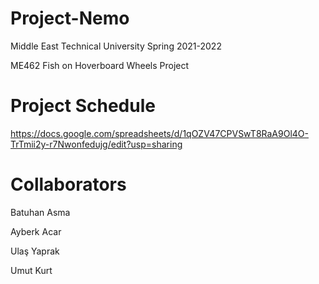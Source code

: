 # Project-Nemo
Middle East Technical University
Spring 2021-2022

ME462 Fish on Hoverboard Wheels Project
# Project Schedule
https://docs.google.com/spreadsheets/d/1qOZV47CPVSwT8RaA9Ol4O-TrTmii2y-r7Nwonfedujg/edit?usp=sharing

# Collaborators
Batuhan Asma

Ayberk Acar

Ulaş Yaprak 

Umut Kurt
